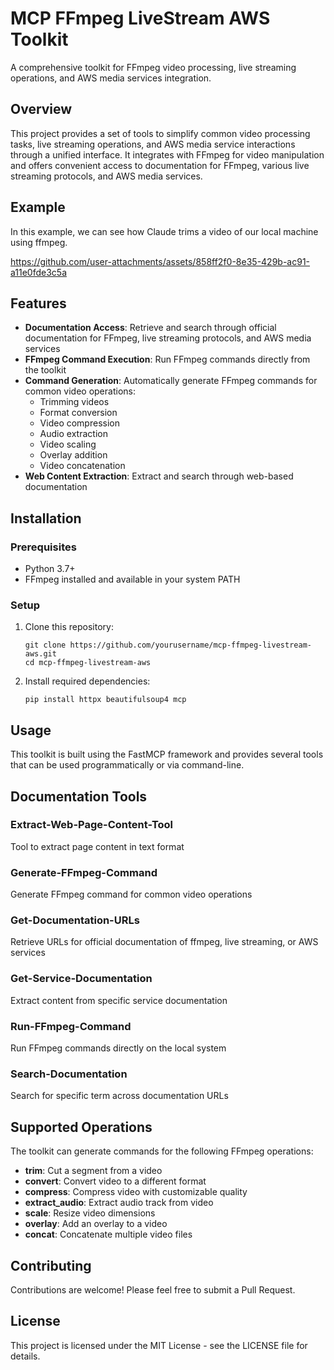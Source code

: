 # MCP FFmpeg LiveStream AWS Toolkit

A comprehensive toolkit for FFmpeg video processing, live streaming operations, and AWS media services integration.

## Overview

This project provides a set of tools to simplify common video processing tasks, live streaming operations, and AWS media service interactions through a unified interface. It integrates with FFmpeg for video manipulation and offers convenient access to documentation for FFmpeg, various live streaming protocols, and AWS media services.

## Example

In this example, we can see how Claude trims a video of our local machine using ffmpeg.

https://github.com/user-attachments/assets/858ff2f0-8e35-429b-ac91-a11e0fde3c5a



## Features

- **Documentation Access**: Retrieve and search through official documentation for FFmpeg, live streaming protocols, and AWS media services
- **FFmpeg Command Execution**: Run FFmpeg commands directly from the toolkit
- **Command Generation**: Automatically generate FFmpeg commands for common video operations:
  - Trimming videos
  - Format conversion
  - Video compression
  - Audio extraction
  - Video scaling
  - Overlay addition
  - Video concatenation
- **Web Content Extraction**: Extract and search through web-based documentation

## Installation

### Prerequisites

- Python 3.7+
- FFmpeg installed and available in your system PATH

### Setup

1. Clone this repository:
   ```
   git clone https://github.com/yourusername/mcp-ffmpeg-livestream-aws.git
   cd mcp-ffmpeg-livestream-aws
   ```

2. Install required dependencies:
   ```
   pip install httpx beautifulsoup4 mcp
   ```

## Usage

This toolkit is built using the FastMCP framework and provides several tools that can be used programmatically or via command-line.

## Documentation Tools

### Extract-Web-Page-Content-Tool
Tool to extract page content in text format

### Generate-FFmpeg-Command
Generate FFmpeg command for common video operations

### Get-Documentation-URLs
Retrieve URLs for official documentation of ffmpeg, live streaming, or AWS services

### Get-Service-Documentation
Extract content from specific service documentation

### Run-FFmpeg-Command
Run FFmpeg commands directly on the local system

### Search-Documentation
Search for specific term across documentation URLs

## Supported Operations

The toolkit can generate commands for the following FFmpeg operations:

- **trim**: Cut a segment from a video
- **convert**: Convert video to a different format
- **compress**: Compress video with customizable quality
- **extract_audio**: Extract audio track from video
- **scale**: Resize video dimensions
- **overlay**: Add an overlay to a video
- **concat**: Concatenate multiple video files

## Contributing

Contributions are welcome! Please feel free to submit a Pull Request.

## License

This project is licensed under the MIT License - see the LICENSE file for details.
